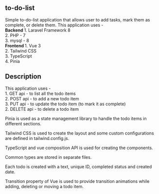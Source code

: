 <!-- <p align="center"><a href="https://laravel.com" target="_blank"><img src="https://raw.githubusercontent.com/laravel/art/master/logo-lockup/5%20SVG/2%20CMYK/1%20Full%20Color/laravel-logolockup-cmyk-red.svg" width="400"></a></p>

<p align="center">
<a href="https://travis-ci.org/laravel/framework"><img src="https://travis-ci.org/laravel/framework.svg" alt="Build Status"></a>
<a href="https://packagist.org/packages/laravel/framework"><img src="https://img.shields.io/packagist/dt/laravel/framework" alt="Total Downloads"></a>
<a href="https://packagist.org/packages/laravel/framework"><img src="https://img.shields.io/packagist/v/laravel/framework" alt="Latest Stable Version"></a>
<a href="https://packagist.org/packages/laravel/framework"><img src="https://img.shields.io/packagist/l/laravel/framework" alt="License"></a>
</p> -->

## to-do-list

Simple to-do-list application that allows user to add tasks, mark them as complete, or delete them.
This application uses - <br>
    <b> Backend </b>
        1. Laravel Framework 8 <br>
        2. PHP - 7<br>
        3. mysql - 8<br>
     <b> Frontend </b>
        1. Vue 3 <br>
        2. Tailwind CSS<br>
        3. TypeScript<br>
        4. Pinia<br>

## Description

This application uses - <br>
     1. GET api - to list all the todo items <br>
     2. POST api - to add a new todo item<br>
     3. PUT api - to update the todo item (to mark it as complete)<br>
     2. DELETE api - to delete a todo item<br>

Pinia is used as a state management library to handle the todo items in different sections.

Tailwind CSS is used to create the layout and some custom configurations are defined in tailwind.config.js.

TypeScript and vue composition API is used for creating the components.

Common types are stored in separate files.

Each todo is created with a text, unique ID, completed status and created date.

Transition property of Vue is used to provide transition animations while adding, deleting or moving a todo item.


